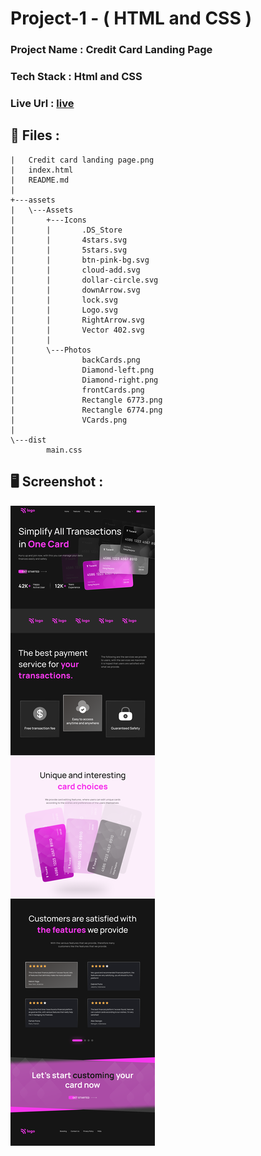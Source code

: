 # Project-1 - ( HTML and CSS ) 

### Project Name : Credit Card Landing Page

### Tech Stack : Html and CSS


### Live Url : [live]('https://sm8uti.github.io/Ineuron-Full-JavaScript-2.0/HTML%20And%20CSS%20Projects/Project%201/')

## 📁 Files : 

```
|   Credit card landing page.png
|   index.html
|   README.md
|
+---assets
|   \---Assets
|       +---Icons
|       |       .DS_Store
|       |       4stars.svg
|       |       5stars.svg
|       |       btn-pink-bg.svg
|       |       cloud-add.svg
|       |       dollar-circle.svg
|       |       downArrow.svg
|       |       lock.svg
|       |       Logo.svg
|       |       RightArrow.svg
|       |       Vector 402.svg
|       |
|       \---Photos
|               backCards.png
|               Diamond-left.png
|               Diamond-right.png
|               frontCards.png
|               Rectangle 6773.png
|               Rectangle 6774.png
|               VCards.png
|
\---dist
        main.css
```


## 🖥️ Screenshot : 

![Project 1](./Credit%20card%20landing%20page.png)
